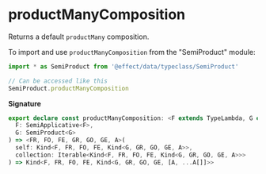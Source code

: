 # productManyComposition

Returns a default `productMany` composition.

To import and use `productManyComposition` from the "SemiProduct" module:

```ts
import * as SemiProduct from '@effect/data/typeclass/SemiProduct'

// Can be accessed like this
SemiProduct.productManyComposition
```

**Signature**

```ts
export declare const productManyComposition: <F extends TypeLambda, G extends TypeLambda>(
  F: SemiApplicative<F>,
  G: SemiProduct<G>
) => <FR, FO, FE, GR, GO, GE, A>(
  self: Kind<F, FR, FO, FE, Kind<G, GR, GO, GE, A>>,
  collection: Iterable<Kind<F, FR, FO, FE, Kind<G, GR, GO, GE, A>>>
) => Kind<F, FR, FO, FE, Kind<G, GR, GO, GE, [A, ...A[]]>>
```
